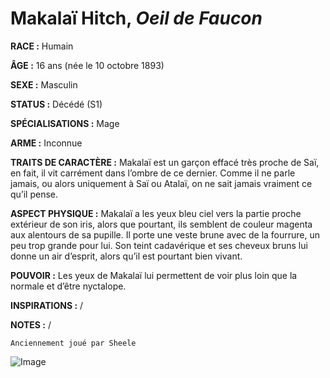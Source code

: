 # Makalaï Hitch, *Oeil de Faucon*

**RACE :** Humain

**ÂGE :** 16 ans (née le 10 octobre 1893)

**SEXE :** Masculin

**STATUS :** Décédé (S1)

**SPÉCIALISATIONS :** Mage

**ARME :** Inconnue

**TRAITS DE CARACTÈRE :** Makalaï est un garçon effacé très proche de Saï, en fait, il vit carrément dans l’ombre de ce dernier. Comme il ne parle jamais, ou alors uniquement à Saï ou Atalaï, on ne sait jamais vraiment ce qu’il pense.

**ASPECT PHYSIQUE :** Makalaï a les yeux bleu ciel vers la partie proche extérieur de son iris, alors que pourtant, ils semblent de couleur magenta aux alentours de sa pupille. Il porte une veste brune avec de la fourrure, un peu trop grande pour lui. Son teint cadavérique et ses cheveux bruns lui donne un air d’esprit, alors qu’il est pourtant bien vivant.

**POUVOIR :** Les yeux de Makalaï lui permettent de voir plus loin que la normale et d’être nyctalope.

**INSPIRATIONS :** /

**NOTES :** /

`Anciennement joué par Sheele`

![Image](https://data.enyxia.fr/images/characters/enyxiazero/makalai.jpg)


